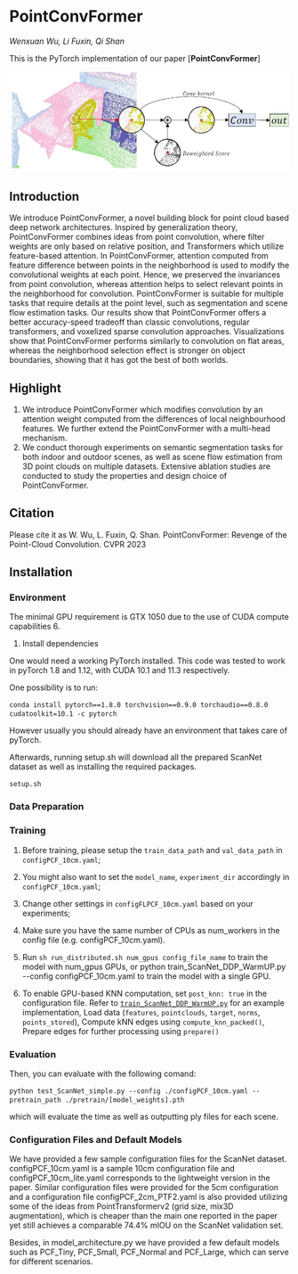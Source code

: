 # PointConvFormer
*Wenxuan Wu, Li Fuxin, Qi Shan*

This is the PyTorch implementation of our paper [**PointConvFormer**]
<div align="center">
    <img src="figs/pcf.jpg">
</div>

## Introduction

We introduce PointConvFormer, a novel building block for point cloud based deep network architectures. Inspired
by generalization theory, PointConvFormer combines ideas from point convolution, where filter weights are only based
on relative position, and Transformers which utilize feature-based attention. In PointConvFormer, attention computed
from feature difference between points in the neighborhood is used to modify the convolutional weights at each point.
Hence, we preserved the invariances from point convolution, whereas attention helps to select relevant points in the
neighborhood for convolution. PointConvFormer is suitable for multiple tasks that require details at the point level, such
as segmentation and scene flow estimation tasks. Our results show that PointConvFormer offers a better accuracy-speed
tradeoff than classic convolutions, regular transformers, and voxelized sparse convolution approaches. Visualizations
show that PointConvFormer performs similarly to convolution on flat areas, whereas the neighborhood selection effect is stronger on object boundaries, showing that it has got the best of both worlds.

## Highlight
1. We introduce PointConvFormer which modifies convolution by an attention weight computed from the  differences of local neighbourhood features. We further extend the PointConvFormer with a multi-head mechanism.
2. We conduct thorough experiments on semantic segmentation tasks for both indoor and outdoor scenes, as well as  scene flow estimation from 3D point clouds on multiple datasets. Extensive ablation studies are conducted to study the properties and design choice of PointConvFormer.

## Citation
Please cite it as W. Wu, L. Fuxin, Q. Shan. PointConvFormer: Revenge of the Point-Cloud Convolution. CVPR 2023

## Installation

### Environment
The minimal GPU requirement is GTX 1050 due to the use of CUDA compute capabilities 6.

1. Install dependencies

One would need a working PyTorch installed. This code was tested to work in pyTorch 1.8 and 1.12, with CUDA 10.1 and 11.3 respectively.

One possibility is to run: 
```
conda install pytorch==1.8.0 torchvision==0.9.0 torchaudio==0.8.0 cudatoolkit=10.1 -c pytorch
```
However usually you should already have an environment that takes care of pyTorch.

Afterwards, running setup.sh will download all the prepared ScanNet dataset as well as installing the required packages. 

```
setup.sh
```

### Data Preparation

### Training

1. Before training, please setup the `train_data_path` and `val_data_path` in `configPCF_10cm.yaml`;

2. You might also want to set the `model_name`, `experiment_dir` accordingly in `configPCF_10cm.yaml`;

4. Change other settings in `configFLPCF_10cm.yaml` based on your experiments;

5. Make sure you have the same number of CPUs as num_workers in the config file (e.g. configPCF_10cm.yaml).

6. Run ```sh run_distributed.sh num_gpus config_file_name``` to train the model with num_gpus GPUs, or python train_ScanNet_DDP_WarmUP.py --config configPCF_10cm.yaml to train the model with a single GPU.

7. To enable GPU-based KNN computation, set `post_knn: true` in the configuration file. Refer to [`train_ScanNet_DDP_WarmUP.py`](./train_ScanNet_DDP_WarmP.py) for an example implementation, Load data (`features`, `pointclouds`, `target`, `norms`, `points_stored`), Compute kNN edges using `compute_knn_packed()`, Prepare edges for further processing using `prepare()`

### Evaluation

<!-- (Obselete Please download the pretrain weights of the models at [here](https://drive.google.com/file/d/1BShjM0PydlEX-bE7k3-fg2UBORpwUeWR/view?usp=sharing)) -->

Then, you can evaluate with the following comand:

```
python test_ScanNet_simple.py --config ./configPCF_10cm.yaml --pretrain_path ./pretrain/[model_weights].pth
```
which will evaluate the time as well as outputting ply files for each scene.

### Configuration Files and Default Models

We have provided a few sample configuration files for the ScanNet dataset. configPCF_10cm.yaml is a sample 10cm configuration file
and configPCF_10cm_lite.yaml corresponds to the lightweight version in the paper. Similar configuration files were provided for the 5cm
configuration and a configuration file configPCF_2cm_PTF2.yaml is also provided utilizing some of the ideas from PointTransformerv2
(grid size, mix3D augmentation), which is cheaper than the main one reported in the paper yet still achieves a comparable 74.4% mIOU on the ScanNet validation set.

Besides, in model_architecture.py we have provided a few default models such as PCF_Tiny, PCF_Small, PCF_Normal and PCF_Large, which can serve for different scenarios.
